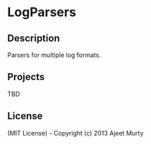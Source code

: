 LogParsers
==========

## Description
Parsers for multiple log formats.

## Projects
TBD

## License
(MIT License) - Copyright (c) 2013 Ajeet Murty
